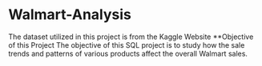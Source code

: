 # Walmart-Analysis
The dataset utilized in this project is from the Kaggle Website
**Objective of this Project
The objective of this SQL project is to study how the sale trends and patterns of various products affect the overall Walmart sales.
